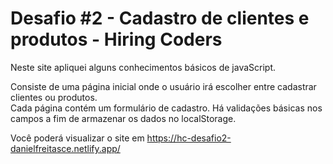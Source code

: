 # Desafio #2 - Cadastro de clientes e produtos - Hiring Coders 
Neste site apliquei alguns conhecimentos básicos de javaScript.

Consiste de uma página inicial onde o usuário irá escolher entre cadastrar clientes ou produtos.<br>
Cada página contém um formulário de cadastro. Há validações básicas nos campos a fim de armazenar os dados no localStorage. 

Você poderá visualizar o site em  https://hc-desafio2-danielfreitasce.netlify.app/ 


